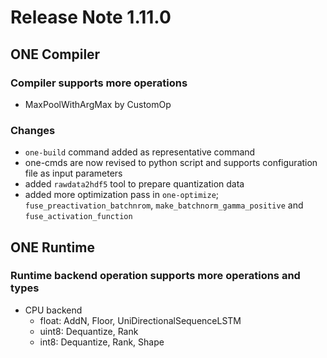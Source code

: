 # Release Note 1.11.0

## ONE Compiler

### Compiler supports more operations
- MaxPoolWithArgMax by CustomOp

### Changes 
- `one-build` command added as representative command
- one-cmds are now revised to python script and supports configuration file as input parameters
- added `rawdata2hdf5` tool to prepare quantization data
- added more optimization pass in `one-optimize`; `fuse_preactivation_batchnrom`, `make_batchnorm_gamma_positive` and `fuse_activation_function`

## ONE Runtime

### Runtime backend operation supports more operations and types

- CPU backend
  - float: AddN, Floor, UniDirectionalSequenceLSTM
  - uint8: Dequantize, Rank
  - int8: Dequantize, Rank, Shape

